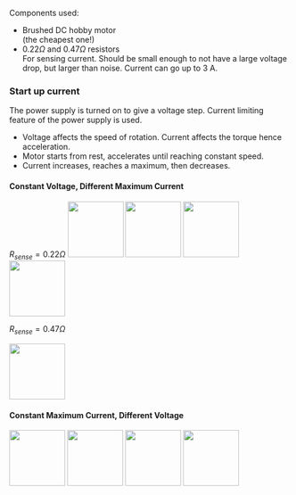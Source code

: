 Components used:  
- Brushed DC hobby motor  
  (the cheapest one!)
- $0.22 \Omega$ and $0.47 \Omega$ resistors  
  For sensing current. Should be small enough to not have a large voltage drop, but larger than noise. Current can go up to 3 A.

### Start up current
The power supply is turned on to give a voltage step. Current limiting feature of the power supply is used.
- Voltage affects the speed of rotation. Current affects the torque hence acceleration.
- Motor starts from rest, accelerates until reaching constant speed. 
- Current increases, reaches a maximum, then decreases.

#### Constant Voltage, Different Maximum Current
$R_{sense} = 0.22 \Omega$
<img src="https://github.com/yuchenglim04/bocchiTheHacker/blob/main/images/brushed_DC_motor/6_30V_0_50A.jpg" width="100" >
<img src="https://github.com/yuchenglim04/bocchiTheHacker/blob/main/images/brushed_DC_motor/6_30V_1_00A.jpg" width="100" >
<img src="https://github.com/yuchenglim04/bocchiTheHacker/blob/main/images/brushed_DC_motor/6_30V_2_00A.jpg" width="100" >
<img src="https://github.com/yuchenglim04/bocchiTheHacker/blob/main/images/brushed_DC_motor/6_30V_3_20A.jpg" width="100" >

$R_{sense} = 0.47 \Omega$

<img src="https://github.com/yuchenglim04/bocchiTheHacker/blob/main/images/brushed_DC_motor/6_30V_0_50A_0_47Ohm.jpg" width="100" >

#### Constant Maximum Current, Different Voltage
<img src="https://github.com/yuchenglim04/bocchiTheHacker/blob/main/images/brushed_DC_motor/2_00A_1_00V.jpg" width="100" >
<img src="https://github.com/yuchenglim04/bocchiTheHacker/blob/main/images/brushed_DC_motor/2_00A_2_00V.jpg" width="100" >
<img src="https://github.com/yuchenglim04/bocchiTheHacker/blob/main/images/brushed_DC_motor/2_00A_4_00V.jpg" width="100" >
<img src="https://github.com/yuchenglim04/bocchiTheHacker/blob/main/images/brushed_DC_motor/2_00A_6_30V.jpg" width="100" >



